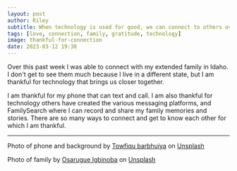 ```yaml
---
layout: post
author: Riley
subtitle: When technology is used for good, we can connect to others over long distances.
tags: [love, connection, family, gratitude, technology]
image: thankful-for-connection
date: 2023-03-12 19:38
---
```


Over this past week I was able to connect with my extended family in Idaho. I don't get to see them much because I live in a different state, but I am thankful for technology that brings us closer together.

I am thankful for my phone that can text and call. I am also thankful for technology others have created the various messaging platforms, and FamilySearch where I can record and share my family memories and stories. There are so many ways to connect and get to know each other for which I am thankful.

***

Photo of phone and background by [Towfiqu barbhuiya](https://unsplash.com/@towfiqu999999?utm_source=unsplash&utm_medium=referral&utm_content=creditCopyText) on [Unsplash](https://unsplash.com/photos/rPiRUrKPY_o?utm_source=unsplash&utm_medium=referral&utm_content=creditCopyText)

Photo of family by [Osarugue Igbinoba](https://unsplash.com/es/@osarugue?utm_source=unsplash&utm_medium=referral&utm_content=creditCopyText) on [Unsplash](https://unsplash.com/images/people/family?utm_source=unsplash&utm_medium=referral&utm_content=creditCopyText)
  
